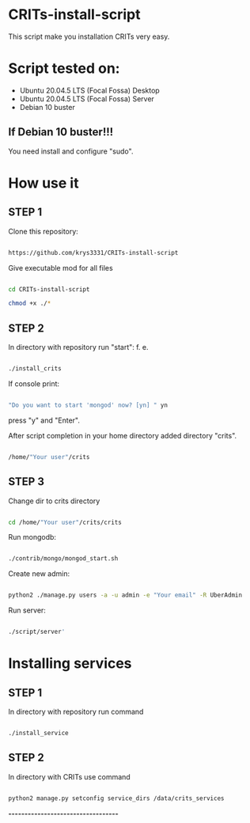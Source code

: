 # CRITs-install-script

This script make you installation CRITs very easy.

# Script tested on:

* Ubuntu 20.04.5 LTS (Focal Fossa) Desktop
* Ubuntu 20.04.5 LTS (Focal Fossa) Server
* Debian 10 buster

## If Debian 10 buster!!!

You need install and configure "sudo".

# How use it

## STEP 1

Clone this repository:
``` bash

https://github.com/krys3331/CRITs-install-script
```

Give executable mod for all files
``` bash

cd CRITs-install-script

chmod +x ./*

```

## STEP 2

In directory with repository run "start": f. e.
``` bash

./install_crits
````
If console print:
``` bash

"Do you want to start 'mongod' now? [yn] " yn

```
press "y" and "Enter".


After script completion in your home directory added directory "crits".
```bash

/home/"Your user"/crits
```


## STEP 3

Change dir to crits directory
```bash

cd /home/"Your user"/crits/crits
```
Run mongodb:
```bash

./contrib/mongo/mongod_start.sh
```

Create new admin:
```bash

python2 ./manage.py users -a -u admin -e "Your email" -R UberAdmin
```

Run server:
```bash

./script/server'
```

# Installing services

## STEP 1

In directory with repository run command
```bash

./install_service
```
## STEP 2

In directory with CRITs use command
```bash

python2 manage.py setconfig service_dirs /data/crits_services
```
**----------------------------------**
